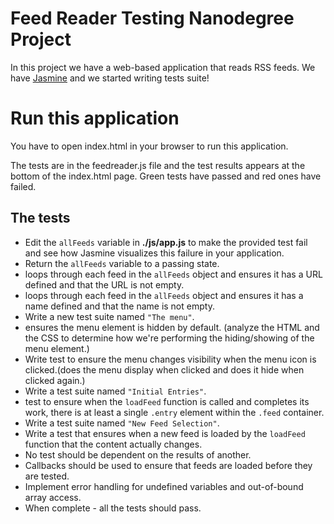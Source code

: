 # Feed Reader Testing Nanodegree Project

In this project we have a web-based application that reads RSS feeds. We have [Jasmine](http://jasmine.github.io/) and we started writing tests suite!



# Run this application 

You have to open index.html in your browser to run this application.

The tests are in the feedreader.js file and the test results appears at the bottom of the index.html page. Green tests have passed and red ones have failed.



## The tests


- Edit the `allFeeds` variable in **./js/app.js** to make the provided test fail and see how Jasmine visualizes this failure in your application.
- Return the `allFeeds` variable to a passing state.
- loops through each feed in the `allFeeds` object and ensures it has a URL defined and that the URL is not empty.
- loops through each feed in the `allFeeds` object and ensures it has a name defined and that the name is not empty.
- Write a new test suite named `"The menu"`.
- ensures the menu element is hidden by default. (analyze the HTML and the CSS to determine how we're performing the hiding/showing of the menu element.)
- Write test to ensure the menu changes visibility when the menu icon is clicked.(does the menu display when clicked and does it hide when clicked again.)
- Write a test suite named `"Initial Entries"`.
- test to ensure when the `loadFeed` function is called and completes its work, there is at least a single `.entry` element within the `.feed` container.
- Write a test suite named `"New Feed Selection"`.
- Write a test that ensures when a new feed is loaded by the `loadFeed` function that the content actually changes.
- No test should be dependent on the results of another.
- Callbacks should be used to ensure that feeds are loaded before they are tested.
- Implement error handling for undefined variables and out-of-bound array access.
- When complete - all the tests should pass. 